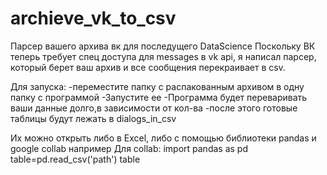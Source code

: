 # archieve_vk_to_csv
Парсер вашего архива вк для последущего DataScience
Поскольку ВК теперь требует спец доступа для messages в vk api, я написал парсер, который берет ваш архив и все сообщения перекраивает в csv.

Для запуска:
-переместите папку с распакованным архивом в одну папку с программой
-Запустите ее
-Программа будет переваривать ваши данные долго,в зависимости от кол-ва
-после этого готовые таблицы будут лежать в dialogs_in_csv

Их можно открыть либо в Excel, либо с помощью библиотеки pandas и google collab например
Для collab:
import pandas as pd
table=pd.read_csv('path')
table
